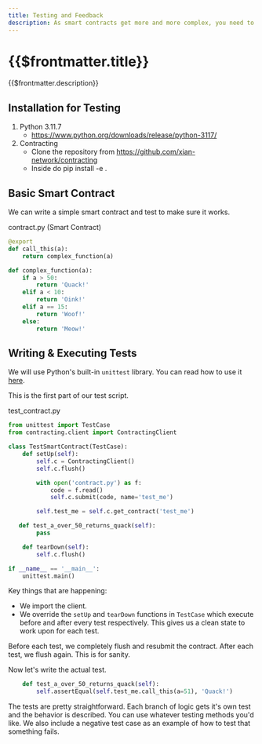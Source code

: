 ```yaml
---
title: Testing and Feedback
description: As smart contracts get more and more complex, you need to be able to test them to make sure that they are doing what they are supposed to do. This becomes especially important once you start adding storage variables and functions that execute based on the person who is calling them. 
---
```


# {{$frontmatter.title}}

{{$frontmatter.description}}

## Installation for Testing

1. Python 3.11.7
    * https://www.python.org/downloads/release/python-3117/
2. Contracting
    * Clone the repository from https://github.com/xian-network/contracting
    * Inside do pip install -e .


## Basic Smart Contract

We can write a simple smart contract and test to make sure it works.

contract.py (Smart Contract)
```python
@export
def call_this(a):
    return complex_function(a)

def complex_function(a):
    if a > 50:
        return 'Quack!'
    elif a < 10:
        return 'Oink!'
    elif a == 15:
        return 'Woof!'
    else:
        return 'Meow!'
```

## Writing & Executing Tests

We will use Python's built-in `unittest` library. You can read how to use it [here](https://docs.python.org/3/library/unittest.html).

This is the first part of our test script.

test_contract.py
```python
from unittest import TestCase
from contracting.client import ContractingClient

class TestSmartContract(TestCase):
    def setUp(self):
        self.c = ContractingClient()
        self.c.flush()

        with open('contract.py') as f:
            code = f.read()
            self.c.submit(code, name='test_me')

        self.test_me = self.c.get_contract('test_me')

   def test_a_over_50_returns_quack(self):
        pass

    def tearDown(self):
        self.c.flush()

if __name__ == '__main__':
    unittest.main()
```

Key things that are happening:

* We import the client.
* We override the `setUp` and `tearDown` functions in `TestCase` which execute before and after every test respectively. This gives us a clean state to work upon for each test. 

Before each test, we completely flush and resubmit the contract. After each test, we flush again. This is for sanity.

Now let's write the actual test.
```python
    def test_a_over_50_returns_quack(self):
        self.assertEqual(self.test_me.call_this(a=51), 'Quack!')
```

The tests are pretty straightforward. Each branch of logic gets it's own test and the behavior is described. You can use whatever testing methods you'd like. We also include a negative test case as an example of how to test that something fails.
